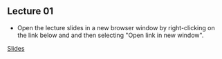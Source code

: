 ## Lecture 01

- Open the lecture slides in a new browser window by right-clicking on the link below and and then selecting "Open link in new window".

[Slides](/assets/lectures/lect01/Lect01.html)
